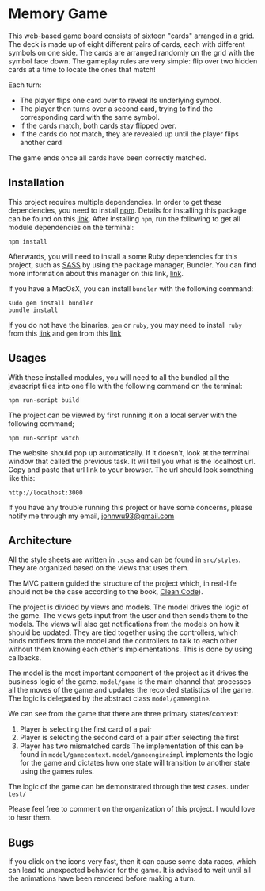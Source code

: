 # Memory Game
This web-based game board consists of sixteen "cards" arranged in a grid. The deck is made up of eight different pairs of cards, each with different symbols on one side. The cards are arranged randomly on the grid with the symbol face down. The gameplay rules are very simple: flip over two hidden cards at a time to locate the ones that match!

Each turn:
- The player flips one card over to reveal its underlying symbol.
- The player then turns over a second card, trying to find the corresponding card with the same symbol.
- If the cards match, both cards stay flipped over.
- If the cards do not match, they are revealed up until the player flips another card

The game ends once all cards have been correctly matched.


## Installation
This project requires multiple dependencies. In order to get these dependencies, you need to install 
[npm](https://www.npmjs.com/). Details for installing this package can be found on this
[link](https://www.npmjs.com/get-npm). After installing `npm`,  run the following to get all module
dependencies on the terminal:

```
npm install
```

Afterwards, you will need to install a some Ruby dependencies for this project, such as [SASS](http://sass-lang.com/) 
by using the package manager, Bundler. You can find more information about this manager on this link,
[link](https://github.com/bundler/bundler).

If you have a MacOsX, you can install `bundler` with the following command:

```
sudo gem install bundler
bundle install
```

If you do not have the binaries, `gem` or `ruby`, you may need to install 
`ruby` from this [link](https://www.ruby-lang.org/en/documentation/installation/) and `gem` from this [link](https://rubygems.org/gems/rubygems-update-2.6.14.gem) 

## Usages

With these installed modules, you will need to all the bundled all the javascript files into one file with the 
following command on the terminal:

```
npm run-script build
```

The project can be viewed by first running it on a local server with the 
following command;

```
npm run-script watch
```

The website should pop up automatically. If it doesn't, look at the terminal window that called the previous task.
It will tell you what is the localhost url. Copy and paste that url link to your browser. The url should look something like
this:

```
http://localhost:3000
```

If you have any trouble running this project or have some concerns, 
please notify me through my email, johnwu93@gmail.com

## Architecture
All the style sheets are written in `.scss` and can be found in `src/styles`. They are organized based
on the views that uses them.

The MVC pattern guided the structure of the project
which, in real-life should not be the case according to the book, [Clean Code](https://www.safaribooksonline.com/library/view/clean-architecture-a/9780134494272/)).

The project is divided by views and models. The model drives the logic of the game.
The views gets input from the user and then sends them to the models. The views will also get notifications from the 
models on how it should be updated.
They are tied together using the controllers, which binds notifiers from the model and the controllers to talk to each other 
without them knowing each other's implementations. This is done by using callbacks.

The model is the most important component of the project as it drives the business logic of the game.
`model/game` is the main channel that processes all the moves of the game and updates the recorded statistics of the game.
The logic is delegated by the abstract class `model/gameengine`.

We can see from the game that there are three primary states/context:
1. Player is selecting the first card of a pair
2. Player is selecting the second card of a pair after selecting the first
3. Player has two mismatched cards
The implementation of this can be found in `model/gamecontext`.
`model/gameengineimpl` implements the logic for the game and dictates how one state will transition to another state
using the games rules. 

The logic of the game can be demonstrated through the test cases. under `test/`

Please feel free to comment on the organization of this project. I would love to hear them. 

## Bugs
If you click on the icons very fast, then it can cause some data races, which can
lead to unexpected behavior for the game. It is advised to wait until all the animations
have been rendered before making a turn. 
